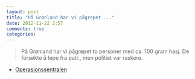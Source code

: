 ```yaml
---
layout: post
title: "På Grønland har vi pågrepet ..."
date: 2012-11-22 2:57
comments: true
categories: 
---
```


> På Grønland har vi pågrepet to personer med ca. 100 gram hasj. De forsøkte å løpe fra patr., men politiet var raskere. 
- [Operasjonssentralen](https://twitter.com/oslopolitiops/statuses/271568090440015873)
